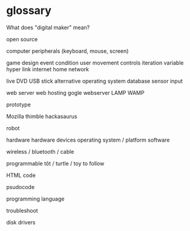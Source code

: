 glossary
======

What does "digital maker" mean?

open source

computer peripherals (keyboard, mouse, screen)

game design
event condition
user movement controls
iteration
variable
hyper link
internet
home network

live DVD
USB stick
alternative operating system
database
sensor input

web server
web hosting
gogle webserver
LAMP
WAMP


prototype

Mozilla thimble
hackasaurus

robot

hardware 
hardware devices
operating system / platform
software

wireless / bluetooth / cable

programmable tôt / turtle / toy to follow

HTML code

psudocode

programming language

troubleshoot

disk drivers